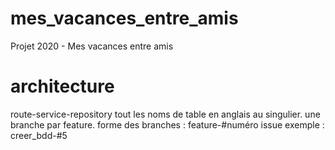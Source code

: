 # mes_vacances_entre_amis
Projet 2020 - Mes vacances entre amis

# architecture
route-service-repository
tout les noms de table en anglais au singulier.
une branche par feature.
forme des branches : feature-#numéro issue exemple : creer_bdd-#5
